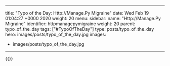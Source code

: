 
---
title: "Typo of the Day: Http://Manage.Py Migraine"
date: Wed Feb 19 01:04:27 +0000 2020
weight: 20
menu:
  sidebar:
    name: "Http://Manage.Py Migraine"
    identifier: httpmanagepymigraine
    weight: 20
    parent: typo_of_the_day
tags: ["#TypoOfTheDay"]
type: posts/typo_of_the_day
hero: images/posts/typo_of_the_day.jpg
images:
- images/posts/typo_of_the_day.jpg
---


{{<tweet user="mariatta" id="1229934738535665664">}}


